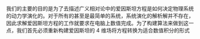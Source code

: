 我们的主要的目的是为了去描述广义相对论中的爱因斯坦方程是如何决定物理系统的动力学演化的。对于所有的甚至是最简单的系统，系统演化的解析解并不存在，因此求解爱因斯坦方程的工作就要求在电脑上数值完成。为了构建算法来做到这一点，我们首先必须重新构建爱因斯坦的 4 维场将方程转换为适合数值积分的形式
<!--stackedit_data:
eyJoaXN0b3J5IjpbLTEwMTI2MjI5MDgsLTIwNzY4OTIxNjUsLT
Y0OTc5NTE5NSwtMjA4ODc0NjYxMl19
-->